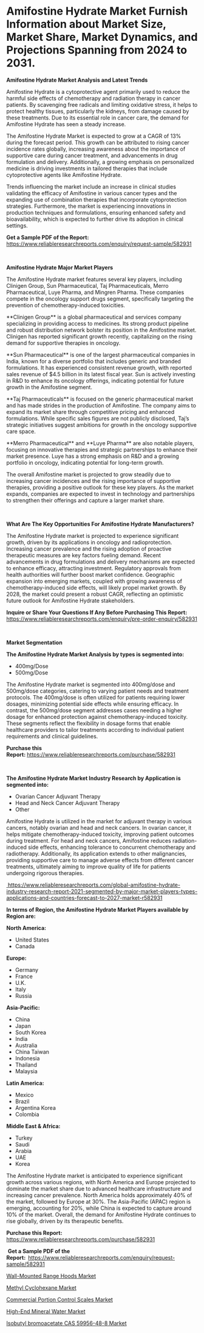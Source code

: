 <p><h1>Amifostine Hydrate Market Furnish Information about Market Size, Market Share, Market Dynamics, and Projections Spanning from 2024 to 2031.</h1></p><p><strong>Amifostine Hydrate Market Analysis and Latest Trends</strong></p>
<p><p>Amifostine Hydrate is a cytoprotective agent primarily used to reduce the harmful side effects of chemotherapy and radiation therapy in cancer patients. By scavenging free radicals and limiting oxidative stress, it helps to protect healthy tissues, particularly the kidneys, from damage caused by these treatments. Due to its essential role in cancer care, the demand for Amifostine Hydrate has seen a steady increase.</p><p>The Amifostine Hydrate Market is expected to grow at a CAGR of 13% during the forecast period. This growth can be attributed to rising cancer incidence rates globally, increasing awareness about the importance of supportive care during cancer treatment, and advancements in drug formulation and delivery. Additionally, a growing emphasis on personalized medicine is driving investments in tailored therapies that include cytoprotective agents like Amifostine Hydrate.</p><p>Trends influencing the market include an increase in clinical studies validating the efficacy of Amifostine in various cancer types and the expanding use of combination therapies that incorporate cytoprotection strategies. Furthermore, the market is experiencing innovations in production techniques and formulations, ensuring enhanced safety and bioavailability, which is expected to further drive its adoption in clinical settings.</p></p>
<p><strong>Get a Sample PDF of the Report:&nbsp;</strong> <a href="https://www.reliableresearchreports.com/enquiry/request-sample/582931?utm_campaign=36&utm_medium=2&utm_source=Github&utm_content=ia&utm_term=27092024&utm_id=amifostine-hydrate">https://www.reliableresearchreports.com/enquiry/request-sample/582931</a></p>
<p>&nbsp;</p>
<p><strong>Amifostine Hydrate Major Market Players</strong></p>
<p><p>The Amifostine Hydrate market features several key players, including Clinigen Group, Sun Pharmaceutical, Taj Pharmaceuticals, Merro Pharmaceutical, Luye Pharma, and Mingren Pharma. These companies compete in the oncology support drugs segment, specifically targeting the prevention of chemotherapy-induced toxicities.</p><p>**Clinigen Group** is a global pharmaceutical and services company specializing in providing access to medicines. Its strong product pipeline and robust distribution network bolster its position in the Amifostine market. Clinigen has reported significant growth recently, capitalizing on the rising demand for supportive therapies in oncology.</p><p>**Sun Pharmaceutical** is one of the largest pharmaceutical companies in India, known for a diverse portfolio that includes generic and branded formulations. It has experienced consistent revenue growth, with reported sales revenue of $4.5 billion in its latest fiscal year. Sun is actively investing in R&D to enhance its oncology offerings, indicating potential for future growth in the Amifostine segment.</p><p>**Taj Pharmaceuticals** is focused on the generic pharmaceutical market and has made strides in the production of Amifostine. The company aims to expand its market share through competitive pricing and enhanced formulations. While specific sales figures are not publicly disclosed, Taj’s strategic initiatives suggest ambitions for growth in the oncology supportive care space.</p><p>**Merro Pharmaceutical** and **Luye Pharma** are also notable players, focusing on innovative therapies and strategic partnerships to enhance their market presence. Luye has a strong emphasis on R&D and a growing portfolio in oncology, indicating potential for long-term growth.</p><p>The overall Amifostine market is projected to grow steadily due to increasing cancer incidences and the rising importance of supportive therapies, providing a positive outlook for these key players. As the market expands, companies are expected to invest in technology and partnerships to strengthen their offerings and capture a larger market share.</p></p>
<p>&nbsp;</p>
<p><strong>What Are The Key Opportunities For Amifostine Hydrate Manufacturers?</strong></p>
<p><p>The Amifostine Hydrate market is projected to experience significant growth, driven by its applications in oncology and radioprotection. Increasing cancer prevalence and the rising adoption of proactive therapeutic measures are key factors fueling demand. Recent advancements in drug formulations and delivery mechanisms are expected to enhance efficacy, attracting investment. Regulatory approvals from health authorities will further boost market confidence. Geographic expansion into emerging markets, coupled with growing awareness of chemotherapy-induced side effects, will likely propel market growth. By 2028, the market could present a robust CAGR, reflecting an optimistic future outlook for Amifostine Hydrate stakeholders.</p></p>
<p><strong>Inquire or Share Your Questions If Any Before Purchasing This Report:</strong> <a href="https://www.reliableresearchreports.com/enquiry/pre-order-enquiry/582931?utm_campaign=36&utm_medium=2&utm_source=Github&utm_content=ia&utm_term=27092024&utm_id=amifostine-hydrate">https://www.reliableresearchreports.com/enquiry/pre-order-enquiry/582931</a></p>
<p>&nbsp;</p>
<p><strong>Market Segmentation</strong></p>
<p><strong>The Amifostine Hydrate Market Analysis by types is segmented into:</strong></p>
<p><ul><li>400mg/Dose</li><li>500mg/Dose</li></ul></p>
<p><p>The Amifostine Hydrate market is segmented into 400mg/dose and 500mg/dose categories, catering to varying patient needs and treatment protocols. The 400mg/dose is often utilized for patients requiring lower dosages, minimizing potential side effects while ensuring efficacy. In contrast, the 500mg/dose segment addresses cases needing a higher dosage for enhanced protection against chemotherapy-induced toxicity. These segments reflect the flexibility in dosage forms that enable healthcare providers to tailor treatments according to individual patient requirements and clinical guidelines.</p></p>
<p><strong>Purchase this Report:&nbsp;</strong><a href="https://www.reliableresearchreports.com/purchase/582931?utm_campaign=36&utm_medium=2&utm_source=Github&utm_content=ia&utm_term=27092024&utm_id=amifostine-hydrate">https://www.reliableresearchreports.com/purchase/582931</a></p>
<p>&nbsp;</p>
<p><strong>The Amifostine Hydrate Market Industry Research by Application is segmented into:</strong></p>
<p><ul><li>Ovarian Cancer Adjuvant Therapy</li><li>Head and Neck Cancer Adjuvant Therapy</li><li>Other</li></ul></p>
<p><p>Amifostine Hydrate is utilized in the market for adjuvant therapy in various cancers, notably ovarian and head and neck cancers. In ovarian cancer, it helps mitigate chemotherapy-induced toxicity, improving patient outcomes during treatment. For head and neck cancers, Amifostine reduces radiation-induced side effects, enhancing tolerance to concurrent chemotherapy and radiotherapy. Additionally, its application extends to other malignancies, providing supportive care to manage adverse effects from different cancer treatments, ultimately aiming to improve quality of life for patients undergoing rigorous therapies.</p></p>
<p><a href="https://www.reliableresearchreports.com/global-amifostine-hydrate-industry-research-report-2021-segmented-by-major-market-players-types-applications-and-countries-forecast-to-2027-market-r582931?utm_campaign=36&utm_medium=2&utm_source=Github&utm_content=ia&utm_term=27092024&utm_id=amifostine-hydrate">&nbsp;https://www.reliableresearchreports.com/global-amifostine-hydrate-industry-research-report-2021-segmented-by-major-market-players-types-applications-and-countries-forecast-to-2027-market-r582931</a></p>
<p><strong>In terms of Region, the Amifostine Hydrate Market Players available by Region are:</strong></p>
<p>
    <p> <strong> North America: </strong>
        <ul>
            <li>United States</li>
            <li>Canada</li>
        </ul>
        </p> 
    <p> <strong> Europe: </strong>
        <ul>
            <li>Germany</li>
            <li>France</li>
            <li>U.K.</li>
            <li>Italy</li>
            <li>Russia</li>
        </ul>
        </p> 
    <p> <strong> Asia-Pacific: </strong>
        <ul>
            <li>China</li>
            <li>Japan</li>
            <li>South Korea</li>
            <li>India</li>
            <li>Australia</li>
            <li>China Taiwan</li>
            <li>Indonesia</li>
            <li>Thailand</li>
            <li>Malaysia</li>
        </ul>
        </p> 
    <p> <strong> Latin America: </strong>
        <ul>
            <li>Mexico</li>
            <li>Brazil</li>
            <li>Argentina Korea</li>
            <li>Colombia</li>
        </ul>
        </p> 
    <p> <strong> Middle East & Africa: </strong>
        <ul>
            <li>Turkey</li>
            <li>Saudi</li>
            <li>Arabia</li>
            <li>UAE</li>
            <li>Korea</li>
        </ul>
    </p>
    </p>
<p><p>The Amifostine Hydrate market is anticipated to experience significant growth across various regions, with North America and Europe projected to dominate the market share due to advanced healthcare infrastructure and increasing cancer prevalence. North America holds approximately 40% of the market, followed by Europe at 30%. The Asia-Pacific (APAC) region is emerging, accounting for 20%, while China is expected to capture around 10% of the market. Overall, the demand for Amifostine Hydrate continues to rise globally, driven by its therapeutic benefits.</p></p>
<p><strong>Purchase this Report: </strong><a href="https://www.reliableresearchreports.com/purchase/582931?utm_campaign=36&utm_medium=2&utm_source=Github&utm_content=ia&utm_term=27092024&utm_id=amifostine-hydrate">https://www.reliableresearchreports.com/purchase/582931</a></p>
<p>&nbsp;<strong>Get a Sample PDF of the Report:&nbsp;&nbsp;</strong><a href="https://www.reliableresearchreports.com/enquiry/request-sample/582931?utm_campaign=36&utm_medium=2&utm_source=Github&utm_content=ia&utm_term=27092024&utm_id=amifostine-hydrate">https://www.reliableresearchreports.com/enquiry/request-sample/582931</a></p>
<p><strong></strong></p>
<p><p><a href="https://issuu.com/reportprime-2/docs/wall-mounted-range-hoods-market-siz_7b4eef8db95d50?utm_campaign=36&utm_medium=2&utm_source=Github&utm_content=ia&utm_term=27092024&utm_id=amifostine-hydrate">Wall-Mounted Range Hoods Market</a></p><p><a href="https://www.linkedin.com/pulse/global-methyl-cyclohexane-market-sector2024-2031-metrics-0vptc?utm_campaign=36&utm_medium=2&utm_source=Github&utm_content=ia&utm_term=27092024&utm_id=amifostine-hydrate">Methyl Cyclohexane Market</a></p><p><a href="https://github.com/AngelaWalsh696/Market-Research-Report-List-1/blob/main/commercial-portion-control-scales-market.md?utm_campaign=36&utm_medium=2&utm_source=Github&utm_content=ia&utm_term=27092024&utm_id=amifostine-hydrate">Commercial Portion Control Scales Market</a></p><p><a href="https://issuu.com/reportprime-2/docs/high-end-mineral-water-market-size-_3f790a81bf2dd3?utm_campaign=36&utm_medium=2&utm_source=Github&utm_content=ia&utm_term=27092024&utm_id=amifostine-hydrate">High-End Mineral Water Market</a></p><p><a href="https://github.com/SanjidaKhan901/Market-Research-Report-List-1/blob/main/isobutyl-bromoacetate-cas-59956-48-8-market.md?utm_campaign=36&utm_medium=2&utm_source=Github&utm_content=ia&utm_term=27092024&utm_id=amifostine-hydrate">Isobutyl bromoacetate CAS 59956-48-8 Market</a></p></p>